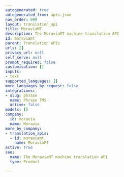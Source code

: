 ```yaml
---
autogenerated: true
autogenerated_from: apis.json
nav_order: 999
layout: translation_api
title: MoraviaMT
description: The MoraviaMT machine translation API
id: moraviamt
parent: Translation APIs
urls: []
privacy_url: null
self_serve: null
prompt_required: false
customisation: []
inputs:
- text
supported_languages: []
more_languages_by_request: false
integrations:
- slug: phrase
  name: Phrase TMS
  active: false
models: []
company:
  id: moravia
  name: Moravia
more_by_company:
- translation_apis:
  - id: moraviamt
    name: MoraviaMT
active: true
seo:
  name: The MoraviaMT machine translation API
  type: Product

---
```


